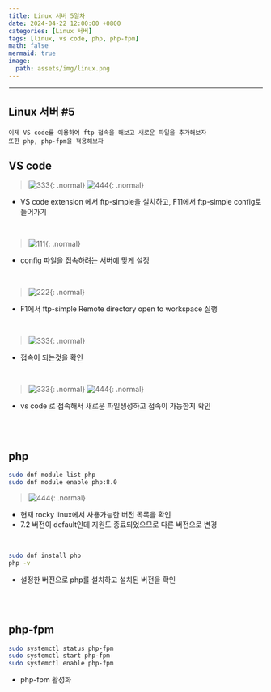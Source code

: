 ```yaml
---
title: Linux 서버 5일차
date: 2024-04-22 12:00:00 +0800
categories: [Linux 서버]
tags: [linux, vs code, php, php-fpm]
math: false
mermaid: true
image:
  path: assets/img/linux.png
---
```


<hr style="border:1px solid white">

## Linux 서버 #5
```
이제 VS code를 이용하여 ftp 접속을 해보고 새로운 파일을 추가해보자
또한 php, php-fpm을 적용해보자
```

## VS code
> ![333](https://github.com/alphathx13/alphathx13.github.io/assets/163115993/c86040a2-c078-4090-8618-367fd79bc2d8){: .normal} ![444](https://github.com/alphathx13/alphathx13.github.io/assets/163115993/11b847d9-7faa-47ea-b09c-7f72c128f785){: .normal}
- VS code extension 에서 ftp-simple을 설치하고, F11에서 ftp-simple config로 들어가기

<br/>

>![111](https://github.com/alphathx13/alphathx13.github.io/assets/163115993/8b8471a3-c7b3-48c0-a5f4-e97ca8492acc){: .normal}
- config 파일을 접속하려는 서버에 맞게 설정

<br/>

>![222](https://github.com/alphathx13/alphathx13.github.io/assets/163115993/3e847ec3-2f20-46b8-86ca-41acf4aa682f){: .normal}
- F1에서 ftp-simple Remote directory open to workspace 실행

<br/>

>![333](https://github.com/alphathx13/alphathx13.github.io/assets/163115993/ae1e3143-2859-46d2-9230-bf82d89fd484){: .normal}
- 접속이 되는것을 확인

<br/>

> ![333](https://github.com/alphathx13/alphathx13.github.io/assets/163115993/467e03ac-1c8f-4896-8896-97e15bab748c){: .normal} ![444](https://github.com/alphathx13/alphathx13.github.io/assets/163115993/16975bf6-2151-4641-a760-c1174e12fc73){: .normal}
- vs code 로 접속해서 새로운 파일생성하고 접속이 가능한지 확인

<br/><br/>

## php
```bash
sudo dnf module list php
sudo dnf module enable php:8.0
```
> ![444](https://github.com/alphathx13/alphathx13.github.io/assets/163115993/5b85a9f4-0906-43b4-a70c-b190ebb67128){: .normal}
- 현재 rocky linux에서 사용가능한 버전 목록을 확인
- 7.2 버전이 default인데 지원도 종료되었으므로 다른 버전으로 변경

<br/>

```bash
sudo dnf install php
php -v
```
- 설정한 버전으로 php를 설치하고 설치된 버전을 확인

<br/><br/>

## php-fpm
```bash
sudo systemctl status php-fpm
sudo systemctl start php-fpm
sudo systemctl enable php-fpm
```
- php-fpm 활성화